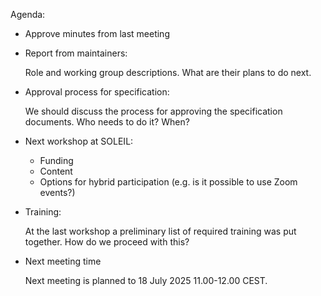 Agenda:

- Approve minutes from last meeting

- Report from maintainers:

  Role and working group descriptions. What are their plans to do next.

- Approval process for specification:

  We should discuss the process for approving the specification documents. Who needs to do it? When?

- Next workshop at SOLEIL:

  - Funding
  - Content
  - Options for hybrid participation (e.g. is it possible to use Zoom events?)
 
- Training:

  At the last workshop a preliminary list of required training was put together. How do we proceed with this?

- Next meeting time

  Next meeting is planned to 18 July 2025 11.00-12.00 CEST.
